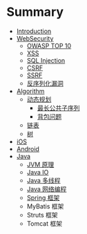 # Summary

* [Introduction](README.md)
* [WebSecurity](chapter1.md)
  * [OWASP TOP 10](chapter1/owasp-top-10.md)
  * [XSS](chapter1/xss.md)
  * [SQL Injection](chapter1/sql-injection.md)
  * [CSRF](chapter1/csrf.md)
  * [SSRF](chapter1/ssrf.md)
  * [反序列化漏洞](chapter1/fan-xu-lie-hua-lou-dong.md)
* [Algorithm](algorithm.md)
  * [动态规划](algorithm/dong-tai-gui-hua.md)
    * [最长公共子序列](algorithm/dong-tai-gui-hua/zui-chang-gong-gong-zi-xu-lie.md)
    * [背包问题](algorithm/dong-tai-gui-hua/bei-bao-wen-ti.md)
  * [链表](algorithm/lian-biao.md)
  * [树](algorithm/shu.md)
* [iOS](ios.md)
* [Android](android.md)
* [Java](java.md)
  * [JVM 原理](java/jvm-yuan-li.md)
  * [Java IO](java/java-io.md)
  * [Java 多线程](java/java-duo-xian-cheng.md)
  * [Java 网络编程](java/java-wang-luo-bian-cheng.md)
  * [Spring 框架](java/spring-kuang-jia.md)
  * MyBatis 框架
  * Struts 框架
  * Tomcat 框架

